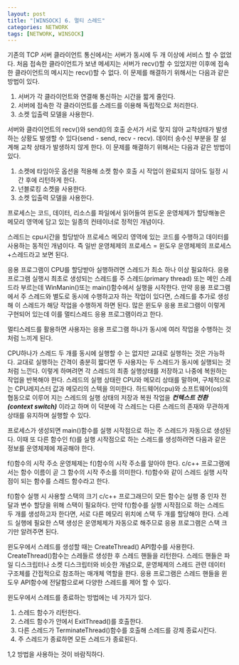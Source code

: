 ```yaml
---
layout: post
title: "[WINSOCK] 6. 멀티 스레드"
categories: NETWORK
tags: [NETWORK, WINSOCK]
---
```


기존의 TCP 서버 클라이언트 통신에서는 서버가 동시에 두 개 이상에 서비스 할 수 없었다. 처음 접속한 클라이언트가 보낸 메세지는 서버가 recv()할 수 있었지만 이후에 접속한 클라이언트의 메시지는 recv()할 수 없다. 
이 문제를 해결하기 위해서는 다음과 같은 방법이 있다.

1. 서버가 각 클라이언트와 연결해 통신하는 시간을 짧게 줄인다. 
2. 서버에 접속한 각 클라이언트를 스레드를 이용해 독립적으로 처리한다.
3. 소켓 입출력 모델을 사용한다.


서버와 클라이언트의 recv()와 send()의 호출 순서가 서로 맞지 않아 교착상태가 발생하는 상황도 발생할 수 있다(send - send, recv - recv). 
데이터 송수신 부분을 잘 설계해 교착 상태가 발생하지 않게 한다.
이 문제를 해결하기 위해서는 다음과 같은 방법이 있다.


1. 소켓에 타임아웃 옵션을 적용해 소켓 함수 호출 시 작업이 완료되지 않아도 일정 시간 후에 리턴하게 한다.
2. 넌블로킹 소켓을 사용한다.
3. 소켓 입출력 모델을 사용한다.


프로세스는 코드, 데이터, 리소스를 파일에서 읽어들여 윈도운 운영체제가 할당해놓은 메모리 영역에 담고 있는 일종의 컨테이너로 정적인 개념이다.


스레드는 cpu시간을 할당받아 프로세스 메모리 영역에 있는 코드를 수행하고 데이터를 사용하는 동적인 개념이다.
즉 일반 운영체제의 프로세스 = 윈도우 운영체제의 프로세스+스레드라고 보면 된다.

응용 프로그램이 CPU를 할당받아 실행하려면 스레드가 최소 하나 이상 필요하다. 응용 프로그램 실행시 최초로 생성되는 스레드를 주 스레드(primary thread) 또는 메인 스레드라 부르는데 WinManin()또는 main()함수에서 실행을 시작한다. 만약 응용 프로그램에서 주 스레드와 별도로 동시에 수행하고자 하는 작업이 있다면, 스레드를 추가로 생성해 이 스레드가 해당 작업을 수행하게 하면 된다. 많은 윈도우 응용 프로그램이 이렇게 구현되어 있는데 이를 멀티스레드 응용 프로그램이라고 한다.

멀티스레드를 활용하면 사용자는 응용 프로그램 하나가 동시에 여러 작업을 수행하는 것처럼 느끼게 된다.

CPU하나가 스레드 두 개를 동시에 실행할 수 는 없지만 교대로 실행하는 것은 가능하다. 교대로 실행하는 간격이 충분히 짧다면 두 사용자는 두 스레드가 동시에 실행되는 것처럼 느낀다. 이렇게 하며려면 각 스레드의 최종 실행상태를 저장하고 나중에 복원하는 작업을 반복해야 한다. 스레드의 실행 상태란 CPU와 메모리 상태를 말하며, 구체적으로는 CPU레지스터 값과 메모리의 스텍을 의미한다. 하드웨어(cpu)와 소프트웨어(os)의 협동으로 이루어 지는 스레드의 실행 상태의 저장과 복원 작업을 ***컨텍스트 전환(context switch)*** 이라고 하며 이 덕분에 각 스레드는 다른 스레드의 존재와 무관하게 상태를 유지하며 실행할 수 있다.

프로세스가 생성되면 main()함수를 실행 시작점으로 하는 주 스레드가 자동으로 생성된다. 이때 또 다른 함수인 f()를 실행 시작점으로 하는 스레드를 생성하려면 다음과 같은 정보를 운영체제에 제공해야 한다.

f()함수의 시작 주소
운영체제는 f()함수의 시작 주소를 알아야 한다. c/c++ 프로그램에서는 함수 이름이 곧 그 함수의 시작 주소를 의미한다. f()함수와 같이 스레드 실행 시작점이 되는 함수를 스레드 함수라고 한다.

f()함수 실행 시 사용할 스택의 크기
c/c++ 프로그래므이 모든 함수는 실행 중 인자 전달과 변수 할당을 위해 스택이 필요하다. 만약 f()함수를 실행 시작점으로 하는 스레드 두 개를 생성하고자 한다면, 서로 다른 메모리 위치에 스택 두 개를 할당해야 한다. 스레드 실행에 필요한 스택 생성은 운영체제가 자동으로 해주므로 응용 프로그램은 스택 크기만 알려주면 된다.

윈도우에서 스레드를 생성할 때는 CreateThread() API함수를 사용한다. CreateThread()함수는 스레들르 생성한 후 스레드 핸들을 리턴한다. 스레드 핸들은 파일 디스크립터나 소켓 디스크립터와 비슷한 개념으로, 운영체제의 스레드 관련 데이터 구조체를 간접적으로 참조하는 매개체 역할을 한다. 응용 프로그램은 스레드 핸들을 윈도우 API함수에 전달함으로써 다양한 스레드를 제어 할 수 있다.

윈도우에서 스레드를 종료하는 방법에는 네 가지가 있다.
1. 스레드 함수가 리턴한다.
2. 스레드 함수가 안에서 ExitThread()를 호출한다.
3. 다른 스레드가 TerminateThread()함수를 호출해 스레드를 강제 종료시킨다.
4. 주 스레드가 종료하면 모든 스레드가 종료된다.

1,2 방법을 사용하는 것이 바람직하다.




